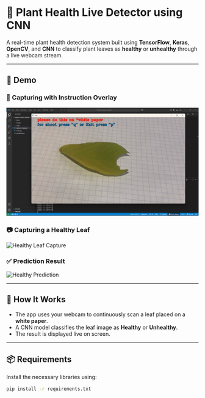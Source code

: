 # 🌿 Plant Health Live Detector using CNN

A real-time plant health detection system built using **TensorFlow**, **Keras**, **OpenCV**, and **CNN** to classify plant leaves as **healthy** or **unhealthy** through a live webcam stream.

---

## 🎥 Demo

### 📸 Capturing with Instruction Overlay
![Instruction Overlay](demo_instruction.png)

### 📷 Capturing a Healthy Leaf
![Healthy Leaf Capture](demo_capture.png)

### ✅ Prediction Result
![Healthy Prediction](demo_result.png)

---

## 🧠 How It Works

- The app uses your webcam to continuously scan a leaf placed on a **white paper**.
- A CNN model classifies the leaf image as **Healthy** or **Unhealthy**.
- The result is displayed live on screen.

---

## 📦 Requirements

Install the necessary libraries using:

```bash
pip install -r requirements.txt
